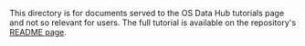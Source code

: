 This directory is for documents served to the OS Data Hub tutorials page and not so relevant for users. The full tutorial is available on the repository's [README page](../README.md).